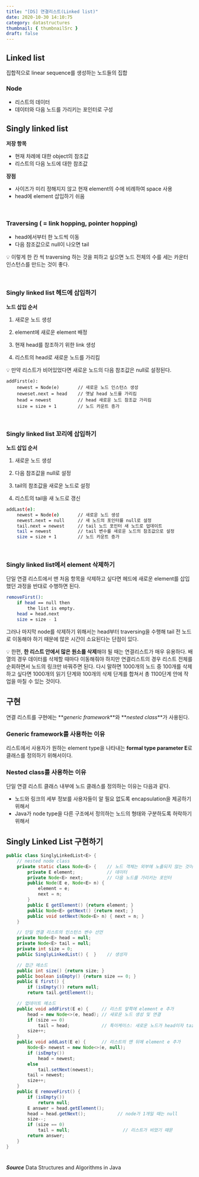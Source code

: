 ```yaml
---
title: "[DS] 연결리스트(Linked list)"
date: 2020-10-30 14:10:75
category: datastructures
thumbnail: { thumbnailSrc }
draft: false
---
```

## Linked list

집합적으로 linear sequence를 생성하는 노드들의 집합

### Node

-   리스트의 데이터
-   데이터와 다음 노드를 가리키는 포인터로 구성


## Singly linked list

**저장 항목**

-   현재 차례에 대한 object의 참조값
-   리스트의 다음 노드에 대한 참조값

**장점**

-   사이즈가 미리 정해지지 않고 현재 element의 수에 비례하여 space 사용
-   head에 element 삽입하기 쉬움

<br/>

### Traversing ( = link hopping, pointer hopping)

-   head에서부터 한 노드씩 이동
-   다음 참조값으로 null이 나오면 tail

💡 이렇게 한 칸 씩 traversing 하는 것을 피하고 싶으면 노드 전체의 수를 세는 카운터 인스턴스를 만드는 것이 좋다.

<br/>

### Singly linked list 헤드에 삽입하기

**노드 삽입 순서**

1. 새로운 노드 생성

2. element에 새로운 element 배정

3. 현재 head를 참조하기 위한 link 생성

4. 리스트의 head로 새로운 노드를 가리킴

💡 만약 리스트가 비어있었다면 새로운 노드의 다음 참조값은 null로 설정된다.


```
addFirst(e):
    newest = Node(e)       // 새로운 노드 인스턴스 생성
    neweset.next = head    // 옛날 head 노드를 가리킴
    head = newest          // head 새로운 노드 참조값 가리킴
    size = size + 1        // 노드 카운트 증가
```

<br/>

### Singly linked list 꼬리에 삽입하기

**노드 삽입 순서**

1. 새로운 노드 생성

2. 다음 참조값을 null로 설정

3. tail의 참조값을 새로운 노드로 설정

4. 리스트의 tail을 새 노드로 갱신


```sh
addLast(e):
    newest = Node(e)       // 새로운 노드 생성
    newest.next = null     // 새 노드의 포인터를 null로 설정
    tail.next = newest     // tail 노드 포인터 새 노드로 업데이트
    tail = newest          // tail 변수를 새로운 노드의 참조값으로 설정 
    size = size + 1        // 노드 카운트 증가
```

<br/>

### Singly linked list에서 element 삭제하기

단일 연결 리스트에서 맨 처음 항목을 삭제하고 싶다면 헤드에 새로운 element를 삽입했던 과정을 반대로 수행하면 된다.

```sh
removeFirst():
    if head == null then
        the list is empty.
    head = head.next
    size = size - 1
```

 그러나 마지막 node를 삭제하기 위해서는 head부터 traversing을 수행해 tail 전 노드로 이동해야 하기 때문에 많은 시간이 소요된다는 단점이 있다. 
<br/>

 💡 한편, **한 리스트 안에서 많은 원소를 삭제**해야 될 때는 연결리스트가 매우 유용하다. 배열의 경우 데이터를 삭제할 때마다 이동해줘야 하지만 연결리스트의 경우 리스트 전체를 순회하면서 노드의 링크만 바꿔주면 된다. 다시 말하면 1000개의 노드 중 100개를 삭제하고 싶다면 1000개의 읽기 단계와 100개의 삭제 단계를 합쳐서 총 1100단계 안에 작업을 마칠 수 있는 것이다. 



## 구현

연결 리스트를 구현에는 **_generic framework_**와 **_nested class_**가 사용된다.

### G**eneric framework를 사용하는 이유**


리스트에서 사용자가 원하는 element type을 나타내는 **formal type parameter E**로 클래스를 정의하기 위해서이다.

### Nested class를 사용하는 이유



단일 연결 리스트 클래스 내부에 노드 클래스를 정의하는 이유는 다음과 같다.

-   노드와 링크의 세부 정보를 사용자들이 알 필요 없도록 encapsulation을 제공하기 위해서
-   Java가 node type을 다른 구조에서 정의하는 노드의 형태와 구분하도록 허락하기 위해서

## Singly Linked List 구현하기



```java
public class SinglyLinkedList<E> {
    // nested node class
    private static class Node<E> {    // 노드 객체는 외부에 노출되지 않는 것이 좋으므로 private으로 지정
        private E element;            // 데이터
        private Node<E> next;         // 다음 노드를 가리키는 포인터
        public Node(E e, Node<E> n) {
            element = e;
            next = n;
        }
        public E getElement() {return element; }
        public Node<E> getNext() {return next; }
        public void setNext(Node<E> n) { next = n; }
    }

    // 단일 연결 리스트의 인스턴스 변수 선언
    private Node<E> head = null;
    private Node<E> tail = null;
    private int size = 0;
    public SinglyLinkedList() {  }    // 생성자

    // 접근 메소드
    public int size() {return size; }
    public boolean isEmpty() {return size == 0; }
    public E first() {
        if (isEmpty()) return null;
        return tail.getElement();

    // 업데이트 메소드
    public void addFirst(E e) {     // 리스트 앞쪽에 element e 추가
        head = new Node<>(e, head); // 새로운 노드 생성 및 연결
        if (size == 0)
            tail = head;            // 특이케이스: 새로운 노드가 head이자 tail
        size++;
    }
    public void addLast(E e) {      // 리스트의 맨 뒤에 element e 추가
        Node<E> newest = new Node<>(e, null);
        if (isEmpty())
            head = newest;
        else
            tail.setNext(newest);
        tail = newest;
        size++;
    }
    public E removeFirst() {
        if (isEmpty()) 
            return null;
        E answer = head.getElement();
        head = head.getNext();            // node가 1개일 때는 null
        size--;        
        if (size == 0)
            tail = null;                    // 리스트가 비었기 때문
        return answer;
    }
}
```

#

***Source***
Data Structures and Algorithms in Java
